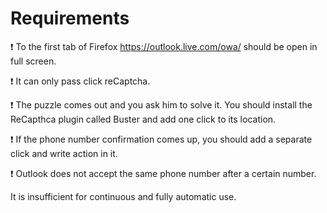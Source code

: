 # Requirements
:exclamation: To the first tab of Firefox https://outlook.live.com/owa/ should be open in full screen.

:exclamation: It can only pass click reCaptcha.

:exclamation: The puzzle comes out and you ask him to solve it. You should install the ReCapthca plugin called Buster and add one click to its location.

:exclamation: If the phone number confirmation comes up, you should add a separate click and write action in it.

:exclamation: Outlook does not accept the same phone number after a certain number.

It is insufficient for continuous and fully automatic use.
